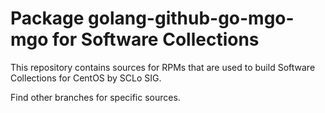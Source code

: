 # Package golang-github-go-mgo-mgo for Software Collections

This repository contains sources for RPMs that are used
to build Software Collections for CentOS by SCLo SIG.

Find other branches for specific sources.
